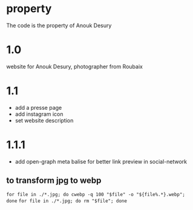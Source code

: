 # property
The code is the property of Anouk Desury

# 1.0
website for Anouk Desury, photographer from Roubaix

# 1.1
- add a presse page
- add instagram icon
- set website description

# 1.1.1
- add open-graph meta balise for better link preview in social-network

## to transform jpg to webp
`for file in ./*.jpg; do cwebp -q 100 "$file" -o "${file%.*}.webp"; done`
`for file in ./*.jpg; do rm "$file"; done`
